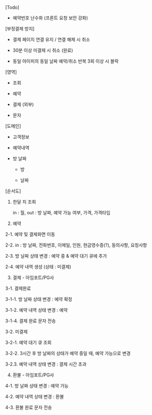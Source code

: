 [Todo]

- 예약번호 난수화 (프론트 요청 보안 강화)

[부정결제 방지]

- 결제 페이지 연결 유지 / 연결 해제 시 취소

- 30분 이상 미결제 시 취소 (완료)

- 동일 아이피의 동일 날짜 예약/취소 반복 3회 이상 시 블락



[영역]

- 조회

- 예약

- 결제 (외부)

- 문자



[도메인]

- 고객정보

- 예약내역

- 방 날짜

    - 방

    - 날짜



[순서도]

1. 한달 치 조회

   in : 월, out : 방 날짜, 예약 가능 여부, 가격, 가격타입

2. 예약

2-1. 예약 및 결제화면 이동

2-2. in : 방 날짜, 전화번호, 이메일, 인원, 현금영수증(?), 동의사항, 요청사항

2-3. 방 날짜 상태 변경 : 예약 중 & 예약 대기 큐에 추가

2-4. 예약 내역 생성 (상태 : 미결제)

3. 결제 - 아임포트/PG사

3-1. 결제완료

3-1-1. 방 날짜 상태 변경 : 예약 확정

3-1-2. 예약 내역 상태 변경 : 예약

3-1-4. 결제 완료 문자 전송

3-2. 미결제

3-2-1. 예약 대기 큐 조회

3-2-2. 3시간 후 방 날짜의 상태가 예약 중일 때, 예약 가능으로 변경

3-2.3. 예약 내역 상태 변경 : 결제 시간 초과

4. 환불 - 아임포트/PG사

4-1. 방 날짜 상태 변경 : 예약 가능

4-2. 예약 내역 상태 변경 : 환불

4-3. 환불 완료 문자 전송